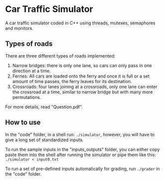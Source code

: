 # Car Traffic Simulator

A car traffic simulator coded in C++ using threads, mutexes, semaphores and monitors.

## Types of roads
There are three different types of roads implemented:

1. Narrow bridges: there is only one lane, so cars can only pass in one direction at a time.
2. Ferries: All cars are loaded onto the ferry and once it is full or a set amount of time passes, the ferry leaves for its destination.
3. Crossroads: four lanes joining at a crossroads, only one lane can enter the crossroad at a time, similar to narrow bridge but with many more permutations.

For more details, read "Question.pdf".

## How to use

In the "code" folder, in a shell run: `./simulator`, however, you will have to give a long set of standardized inputs.

To run the sample inputs in the "inputs_outputs" folder, you can either copy paste them into the shell after running the simulator or pipe them like this: `./simulator < input0.txt`

To run a set of pre-defined inputs automatically for grading, run `./grader` in the "code" folder.
